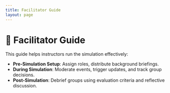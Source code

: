 ```yaml
---
title: Facilitator Guide
layout: page
---
```


# 🧭 Facilitator Guide

This guide helps instructors run the simulation effectively:

- **Pre-Simulation Setup**: Assign roles, distribute background briefings.
- **During Simulation**: Moderate events, trigger updates, and track group decisions.
- **Post-Simulation**: Debrief groups using evaluation criteria and reflective discussion.
